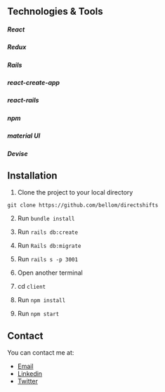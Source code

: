 

## Technologies & Tools
##### React
##### Redux
##### Rails
##### react-create-app
##### react-rails
##### npm
##### material UI
##### Devise


## Installation

1. Clone the project to your local directory

```
git clone https://github.com/bellom/directshifts
```

2. Run `bundle install`

3. Run `rails db:create`

4. Run `Rails db:migrate`

5. Run `rails s -p 3001`

6. Open another terminal

7. cd `client` 

8. Run `npm install`

9. Run `npm start`

## Contact

You can contact me at:

- [Email](bellomsean@gmail.com)
- [Linkedin](https://www.linkedin.com/in/bellom/)
- [Twitter](https://twitter.com/bellom)
